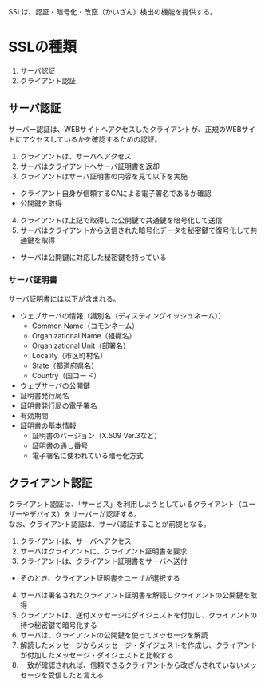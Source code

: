 SSLは、認証・暗号化・改竄（かいざん）検出の機能を提供する。

# SSLの種類

1. サーバ認証
2. クライアント認証

## サーバ認証

サーバー認証は、WEBサイトへアクセスしたクライアントが、正規のWEBサイトにアクセスしているかを確認するための認証。  

1. クライアントは、サーバへアクセス
2. サーバはクライアントへサーバ証明書を返却
3. クライアントはサーバ証明書の内容を見て以下を実施
  - クライアント自身が信頼するCAによる電子署名であるか確認
  - 公開鍵を取得
4. クライアントは上記で取得した公開鍵で共通鍵を暗号化して送信
5. サーバはクライアントから送信された暗号化データを秘密鍵で復号化して共通鍵を取得
  - サーバは公開鍵に対応した秘密鍵を持っている

### サーバ証明書

サーバ証明書には以下が含まれる。

- ウェブサーバの情報（識別名（ディスティングイッシュネーム））
  - Common Name（コモンネーム）
  - Organizational Name（組織名）
  - Organizational Unit（部署名）
  - Locality（市区町村名）
  - State（都道府県名）
  - Country（国コード）
- ウェブサーバの公開鍵
- 証明書発行局名
- 証明書発行局の電子署名
- 有効期間
- 証明書の基本情報
  - 証明書のバージョン（X.509 Ver.3など）
  - 証明書の通し番号
  - 電子署名に使われている暗号化方式

## クライアント認証

クライアント認証は、「サービス」を利用しようとしているクライアント（ユーザーやデバイス）をサーバーが認証する。  
なお、クライアント認証は、サーバ認証することが前提となる。

1. クライアントは、サーバへアクセス
2. サーバはクライアントに、クライアント証明書を要求
3. クライアントは、クライアント証明書をサーバへ送付
  - そのとき、クライアント証明書をユーザが選択する
4. サーバは署名されたクライアント証明書を解読しクライアントの公開鍵を取得
5. クライアントは、送付メッセージにダイジェストを付加し、クライアントの持つ秘密鍵で暗号化する
6. サーバは、クライアントの公開鍵を使ってメッセージを解読
7. 解読したメッセージからメッセージ・ダイジェストを作成し、クライアントが付加したメッセージ・ダイジェストと比較する
8. 一致が確認されれば、信頼できるクライアントから改ざんされていないメッセージを受信したと言える
